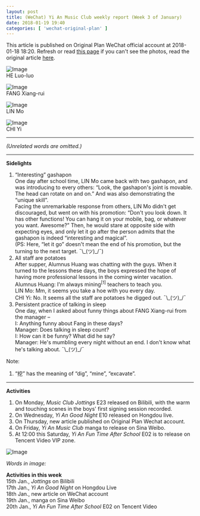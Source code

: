 ```yaml
---
layout: post
title: (WeChat) Yi An Music Club weekly report (Week 3 of January)
date: 2018-01-19 19:40
categories: [ 'wechat-original-plan' ]
---
```


This article is published on Original Plan WeChat official account at 2018-01-18 18:20. Refresh or read [this page](https://github.com/Quadrifolium/originalplan/blob/gh-pages/_posts/WeChat/2018-01-19-WeChat-Original-Plan.md) if you can't see the photos, read the original article [here](https://mp.weixin.qq.com/s/RB0DXwY9RYiqM8Z5N1S2UQ).

<!-- more -->

![Image](https://mmbiz.qpic.cn/mmbiz_png/XOMVurd7hjRibvicyGMa0EqKRf48YtY27KsORhj2LtAKeXT4VRLv6X1Ho73mzaXAKIrDoNdF72hQtlVKrmlAHRhw/)  
HE Luo-luo

![Image](https://mmbiz.qpic.cn/mmbiz_png/XOMVurd7hjRibvicyGMa0EqKRf48YtY27KltSuCzn2ibm9jLDsE7BP7gx4Jiby8j0rQNMKuvl4WiaNGCuyBbe0glyUQ/)  
FANG Xiang-rui

![Image](https://mmbiz.qpic.cn/mmbiz_png/XOMVurd7hjRibvicyGMa0EqKRf48YtY27KOwGms2Ykn0wEPzXmnM1ymkYwU8A99XTWqsUhL2Y48aZZYeiciagSjpgQ/)  
LIN Mo

![Image](https://mmbiz.qpic.cn/mmbiz_png/XOMVurd7hjRibvicyGMa0EqKRf48YtY27KvMUWcYp1ic1DXUX5sj9j17o90dmCdLic7qqGfIo1jpibEUWmHy7f8EreQ/)  
CHI Yi

---

*(Unrelated words are omitted.)*

---

**Sidelights**

1. “Interesting” gashapon  
One day after school time, LIN Mo came back with two gashapon, and was introducing to every others: “Look, the gashapon's joint is movable. The head can rotate on and on.” And was also demonstrating the “unique skill”.  
Facing the unremarkable response from others, LIN Mo didn't get discouraged, but went on with his promotion: “Don't you look down. It has other functions! You can hang it on your mobile, bag, or whatever you want. Awesome?” Then, he would stare at opposite side with expecting eyes, and only let it go after the person admits that the gashapon is indeed “interesting and magical”.  
(PS: Here, “let it go” doesn't mean the end of his promotion, but the turning to the next target. ¯\\\_(ツ)\_/¯)
2. All staff are potatoes  
After supper, Alumnus Huang was chatting with the guys. When it turned to the lessons these days, the boys expressed the hope of having more professional lessons in the coming winter vacation.  
Alumnus Huang: I'm always mining<sup>[1]</sup> teachers to teach you.  
LIN Mo: Mm, it seems you take a hoe with you every day.  
CHI Yi: No. It seems all the staff are potatoes he digged out. ¯\\\_(ツ)\_/¯
3. Persistent practice of talking in sleep  
One day, when I asked about funny things about FANG Xiang-rui from the manager –  
I: Anything funny about Fang in these days?  
Manager: Does talking in sleep count?  
I: How can it be funny? What did he say?  
Manager: He's mumbling every night without an end. I don't know what he's talking about. ¯\\\_(ツ)\_/¯

Note:
1. “挖” has the meaning of “dig”, “mine”, “excavate”.

---

**Activities**

1. On Monday, *Music Club Jottings* E23 released on Bilibili, with the warm and touching scenes in the boys' first signing session recorded.
2. On Wednesday, *Yi An Good Night* E10 released on Hongdou live.
3. On Thursday, new article published on Original Plan Wechat account.
4. On Friday, *Yi An Music Club* manga to release on Sina Weibo.
5. At 12:00 this Saturday, *Yi An Fun Time After School* E02 is to release on Tencent Video VIP zone.

![Image](http://mmbiz.qpic.cn/mmbiz_jpg/XOMVurd7hjRibvicyGMa0EqKRf48YtY27KghRIA53DHHfR7A4ez5Ecp4rp0SWIIzEiapGZ0EBrkMAyBAL6ZicGPZ7g/)

*Words in image:*

**Activities in this week**  
15th Jan., *Jottings* on Bilibili  
17th Jan., *Yi An Good Night* on Hongdou Live  
18th Jan., new article on WeChat account  
19th Jan., manga on Sina Weibo  
20th Jan., *Yi An Fun Time After School* E02 on Tencent Video
